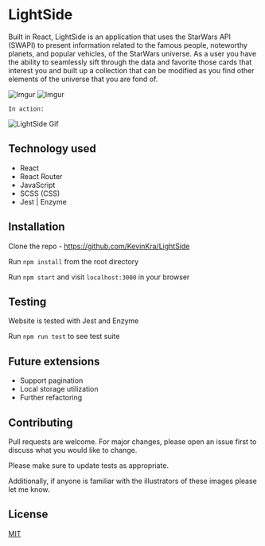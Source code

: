 # LightSide

Built in React, LightSide is an application that uses the StarWars API (SWAPI) to present information related to the famous people, noteworthy planets, and popular vehicles, of the StarWars universe. As a user you have the ability to seamlessly sift through the data and favorite those cards that interest you and built up a collection that can be modified as you find other elements of the universe that you are fond of.

![Imgur](https://i.imgur.com/NxyrhZa.jpg)
![Imgur](https://i.imgur.com/FVIEa3B.png)

`In action:`

![LightSide Gif](https://media.giphy.com/media/RNKtgXnkJjxqL4hZmQ/giphy.gif)

## Technology used

- React
- React Router
- JavaScript
- SCSS (CSS)
- Jest | Enzyme

## Installation

Clone the repo - https://github.com/KevinKra/LightSide

Run `npm install` from the root directory

Run `npm start` and visit `localhost:3000` in your browser

## Testing

Website is tested with Jest and Enzyme

Run `npm run test` to see test suite

## Future extensions

- Support pagination
- Local storage utilization
- Further refactoring

## Contributing

Pull requests are welcome. For major changes, please open an issue first to discuss what you would like to change.

Please make sure to update tests as appropriate.

Additionally, if anyone is familiar with the illustrators of these images please let me know.

## License

[MIT](https://choosealicense.com/licenses/mit/)
